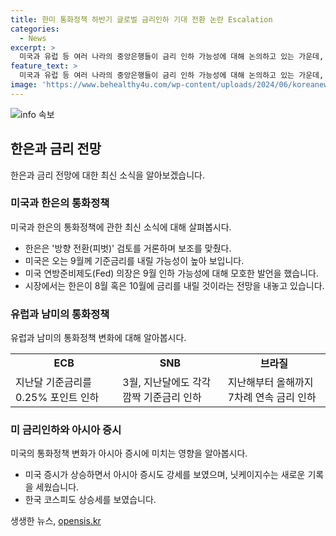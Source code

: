 ```yaml
---
title: 한미 통화정책 하반기 글로벌 금리인하 기대 전환 논란 Escalation
categories:
  - News
excerpt: >
  미국과 유럽 등 여러 나라의 중앙은행들이 금리 인하 가능성에 대해 논의하고 있는 가운데, 특히 제롬 파월 미 연준 의장의 발언이 주목받고 있다. 9월의 기준금리 인하 가능성이 높다는 전망이 나오는 가운데, 한은도 방향 전환 준비를 언급하며 금리 인하 가능성을 시사했다. 글로벌 금융시장은 이러한 변화에 주목하고 있으며, 미국을 중심으로 경기부양책이 이어지면서 아시아 증시도 상승세를 보이고 있다.
feature_text: >
  미국과 유럽 등 여러 나라의 중앙은행들이 금리 인하 가능성에 대해 논의하고 있는 가운데, 특히 제롬 파월 미 연준 의장의 발언이 주목받고 있다. 9월의 기준금리 인하 가능성이 높다는 전망이 나오는 가운데, 한은도 방향 전환 준비를 언급하며 금리 인하 가능성을 시사했다. 글로벌 금융시장은 이러한 변화에 주목하고 있으며, 미국을 중심으로 경기부양책이 이어지면서 아시아 증시도 상승세를 보이고 있다.
image: 'https://www.behealthy4u.com/wp-content/uploads/2024/06/koreanews.jpg'
---
```


<p><img src="https://www.behealthy4u.com/wp-content/uploads/2024/06/koreanews.jpg" alt="info 속보" /></p>

<h2 data-ke-size="size26">한은과 금리 전망</h2>

<p data-ke-size="size16">한은과 금리 전망에 대한 최신 소식을 알아보겠습니다.</p>

<h3>미국과 한은의 통화정책</h3>

<p data-ke-size="size16">미국과 한은의 통화정책에 관한 최신 소식에 대해 살펴봅시다.</p>

<ul>
    <li>한은은 '방향 전환(피벗)' 검토를 거론하며 보조를 맞췄다.</li>
    <li>미국은 오는 9월께 기준금리를 내릴 가능성이 높아 보입니다.</li>
    <li>미국 연방준비제도(Fed) 의장은 9월 인하 가능성에 대해 모호한 발언을 했습니다.</li>
    <li>시장에서는 한은이 8월 혹은 10월에 금리를 내릴 것이라는 전망을 내놓고 있습니다.</li>
</ul>

<h3>유럽과 남미의 통화정책</h3>

<p data-ke-size="size16">유럽과 남미의 통화정책 변화에 대해 알아봅시다.</p>

<table>
    <tr>
        <td style="text-align: center; height: 17px;"><b>ECB</b></td>
        <td style="text-align: center; height: 17px;"><b>SNB</b></td>
        <td style="text-align: center; height: 17px;"><b>브라질</b></td>
    </tr>
    <tr>
        <td>지난달 기준금리를 0.25% 포인트 인하</td>
        <td>3월, 지난달에도 각각 깜짝 기준금리 인하</td>
        <td>지난해부터 올해까지 7차례 연속 금리 인하</td>
    </tr>
</table>

<h3>미 금리인하와 아시아 증시</h3>

<p data-ke-size="size16">미국의 통화정책 변화가 아시아 증시에 미치는 영향을 알아봅시다.</p>

<ul>
    <li>미국 증시가 상승하면서 아시아 증시도 강세를 보였으며, 닛케이지수는 새로운 기록을 세웠습니다.</li>
    <li>한국 코스피도 상승세를 보였습니다.</li>
</ul>
생생한 뉴스, <a href="https://opensis.kr" rel="dofollow">opensis.kr</a>


